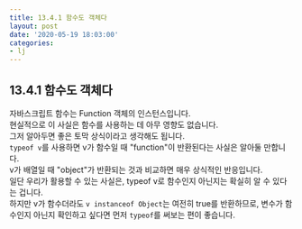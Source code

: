 ```yaml
---
title: 13.4.1 함수도 객체다
layout: post
date: '2020-05-19 18:03:00'
categories:
- lj
---
```


## 13.4.1 함수도 객체다

자바스크립트 함수는 Function 객체의 인스턴스입니다.  
현실적으로 이 사실은 함수를 사용하는 데 아무 영향도 없습니다.  
그저 알아두면 좋은 토막 상식이라고 생각해도 됩니다.  
`typeof v`를 사용하면 v가 함수일 때 "function"이 반환된다는 사실은 알아둘 만합니다.  
v가 배열일 때 "object"가 반환되는 것과 비교하면 매우 상식적인 반응입니다.  
일단 우리가 활용할 수 있는 사실은, typeof v로 함수인지 아닌지는 확실히 알 수 있다는 겁니다.  
하지만 v가 함수더라도 `v instanceof Object`는 여전히 true를 반환하므로, 변수가 함수인지 아닌지 확인하고 싶다면 먼저 `typeof`를 써보는 편이 좋습니다.